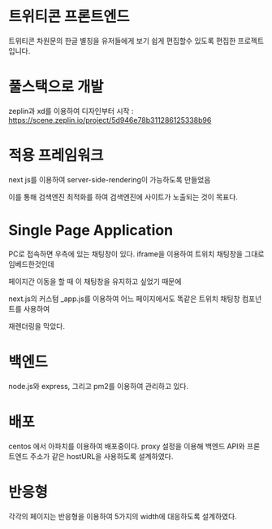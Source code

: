 # 트위티콘 프론트엔드

트위티콘 차원문의 한글 별칭을 유저들에게 보기 쉽게 편집할수 있도록 편집한 프로젝트입니다.

# 풀스택으로 개발

zeplin과 xd를 이용하여 디자인부터 시작 : https://scene.zeplin.io/project/5d946e78b311286125338b96

# 적용 프레임워크

next js를 이용하여 server-side-rendering이 가능하도록 만들었음

이를 통해 검색엔진 최적화를 하여 검색엔진에 사이트가 노출되는 것이 목표다.

# Single Page Application

PC로 접속하면 우측에 있는 채팅창이 있다. iframe을 이용하여 트위치 채팅창을 그대로 임베드한것인데

페이지간 이동을 할 때 이 채팅창을 유지하고 싶었기 때문에

next.js의 커스텀 _app.js를 이용하여 어느 페이지에서도 똑같은 트위치 채팅창 컴포넌트를 사용하여 

재렌더링을 막았다.

# 백엔드

node.js와 express, 그리고 pm2를 이용하여 관리하고 있다.

# 배포

centos 에서 아파치를 이용하여 배포중이다. proxy 설정을 이용해 백엔드 API와 프론트엔드 주소가 같은 hostURL을 사용하도록 설계하였다.

# 반응형

각각의 페이지는 반응형을 이용하여 5가지의 width에 대응하도록 설계하였다.
